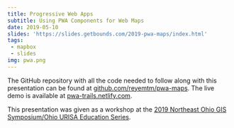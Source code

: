 ```yaml
---
title: Progressive Web Apps
subtitle: Using PWA Components for Web Maps
date: 2019-05-10
slides: 'https://slides.getbounds.com/2019-pwa-maps/index.html'
tags: 
 - mapbox
 - slides
img: pwa.png
---
```


The GitHub repository with all the code needed to follow along with this presentation can be found at [github.com/reyemtm/pwa-maps](https://github.com/reyemtm/pwa-maps). The live demo is available at [pwa-trails.netlify.com](https://pwa-trails.netlify.com).

This presentation was given as a workshop at the [2019 Northeast Ohio GIS Symposium/Ohio URISA Education Series](https://www.ohurisa.org/events/#!event/2019/5/9/2019-northeast-ohio-gis-symposium).
